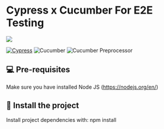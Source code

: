 # Cypress x Cucumber For E2E Testing

<img src="https://www.cypress.io/">

[![Cypress](https://img.shields.io/npm/v/cypress?color=33ff99&label=cypress&logo=cypress&style=for-the-badge)](https://www.cypress.io)
![Cucumber](https://img.shields.io/npm/v/@cucumber/cucumber?color=%231dbb68&label=cucumber&logo=cucumber&style=for-the-badge)
![Cucumber Preprocessor](https://img.shields.io/npm/v/@badeball/cypress-cucumber-preprocessor?label=Cucumber%20preprocessor&style=for-the-badge)


## 💻 Pre-requisites

Make sure you have installed Node JS (https://nodejs.org/en/)

## 🚀 Install the project

Install project dependencies with: npm install
